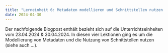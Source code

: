 ```yaml
---
title: "Lerneinheit 6: Metadaten modellieren und Schnittstellen nutzen 1/2"
date: 2024-04-30
---
```


Der nachfolgende Blogpost enthält bezieht sich auf die Unterrichtseinheiten vom 23.04.2024 & 30.04.2024. In diesen vier Lektionen ging es um die Modellierung von Metadaten und die Nutzung von Schnittstellen nutzen (siehe auch ...).
